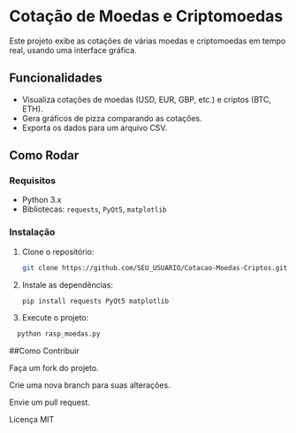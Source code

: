 # Cotação de Moedas e Criptomoedas

Este projeto exibe as cotações de várias moedas e criptomoedas em tempo real, usando uma interface gráfica.

## Funcionalidades

- Visualiza cotações de moedas (USD, EUR, GBP, etc.) e criptos (BTC, ETH).
- Gera gráficos de pizza comparando as cotações.
- Exporta os dados para um arquivo CSV.

## Como Rodar

### Requisitos

- Python 3.x
- Bibliotecas: `requests`, `PyQt5`, `matplotlib`

### Instalação

1. Clone o repositório:

   ```bash
   git clone https://github.com/SEU_USUARIO/Cotacao-Moedas-Criptos.git
   
2. Instale as dependências:

   ```bash
   pip install requests PyQt5 matplotlib

3. Execute o projeto:

 ```bash
   python rasp_moedas.py
```

##Como Contribuir

Faça um fork do projeto.

Crie uma nova branch para suas alterações.

Envie um pull request.

Licença
MIT
